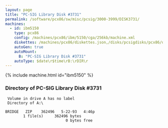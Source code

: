 ```yaml
---
layout: page
title: "PC-SIG Library Disk #3731"
permalink: /software/pcx86/sw/misc/pcsig/3000-3999/DISK3731/
machines:
  - id: ibm5150
    type: pcx86
    config: /machines/pcx86/ibm/5150/cga/256kb/machine.xml
    diskettes: /machines/pcx86/diskettes.json,/disks/pcsigdisks/pcx86/diskettes.json
    autoGen: true
    autoMount:
      B: "PC-SIG Library Disk #3731"
    autoType: $date\r$time\rB:\rDIR\r
---
```


{% include machine.html id="ibm5150" %}

### Directory of PC-SIG Library Disk #3731

     Volume in drive A has no label
     Directory of A:\

    BRIDGE   ZIP    362496   5-22-93   4:46p
            1 file(s)     362496 bytes
                               0 bytes free
